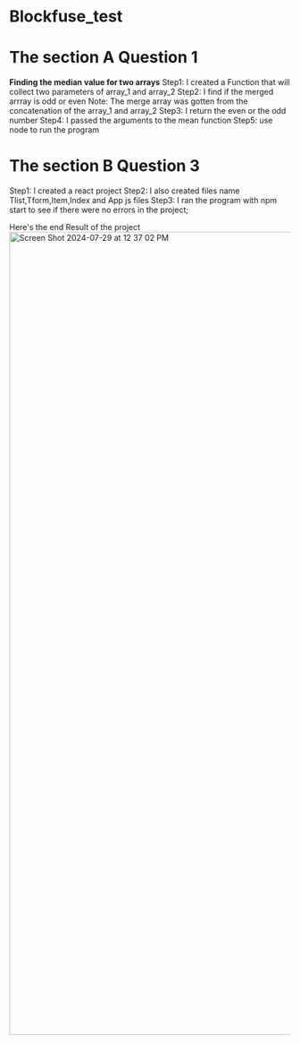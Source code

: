 # Blockfuse_test
# The section A Question 1
**Finding the median value for two arrays**
Step1: I created a Function that will collect two parameters of array_1 and array_2
Step2: I find if the merged arrray is odd or even
Note: The merge array was gotten from the concatenation of the array_1 and array_2
Step3: I return the even or the odd number
Step4: I passed the arguments to the mean function
Step5: use node to run the program

# The section B Question 3
Step1: I created a react project
Step2: I also created files name Tlist,Tform,Item,Index and App js files
Step3: I ran the program with npm start to see if there were no errors in the project;

Here's the end Result of the project
<img width="1435" alt="Screen Shot 2024-07-29 at 12 37 02 PM" src="https://github.com/user-attachments/assets/01fb02f5-fd8e-468f-92dd-7012d3d92430">

